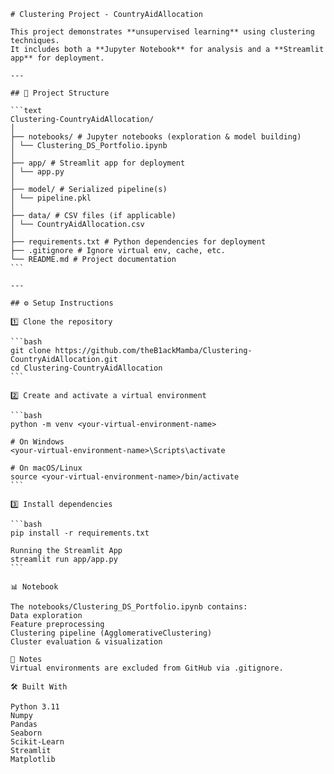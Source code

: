     # Clustering Project - CountryAidAllocation

    This project demonstrates **unsupervised learning** using clustering techniques.  
    It includes both a **Jupyter Notebook** for analysis and a **Streamlit app** for deployment.

    ---

    ## 📂 Project Structure

    ```text
    Clustering-CountryAidAllocation/
    │
    ├── notebooks/ # Jupyter notebooks (exploration & model building)
    │ └── Clustering_DS_Portfolio.ipynb
    │
    ├── app/ # Streamlit app for deployment
    │ └── app.py
    │
    ├── model/ # Serialized pipeline(s)
    │ └── pipeline.pkl
    │
    ├── data/ # CSV files (if applicable)
    │ └── CountryAidAllocation.csv
    │
    ├── requirements.txt # Python dependencies for deployment
    ├── .gitignore # Ignore virtual env, cache, etc.
    └── README.md # Project documentation
    ```

    ---

    ## ⚙️ Setup Instructions

    1️⃣ Clone the repository

    ```bash
    git clone https://github.com/theB1ackMamba/Clustering-CountryAidAllocation.git
    cd Clustering-CountryAidAllocation
    ```

    2️⃣ Create and activate a virtual environment

    ```bash
    python -m venv <your-virtual-environment-name>

    # On Windows
    <your-virtual-environment-name>\Scripts\activate  

    # On macOS/Linux
    source <your-virtual-environment-name>/bin/activate
    ```

    3️⃣ Install dependencies
    
    ```bash
    pip install -r requirements.txt

    Running the Streamlit App
    streamlit run app/app.py
    ```

    📊 Notebook

    The notebooks/Clustering_DS_Portfolio.ipynb contains:
    Data exploration
    Feature preprocessing
    Clustering pipeline (AgglomerativeClustering)
    Cluster evaluation & visualization

    📌 Notes
    Virtual environments are excluded from GitHub via .gitignore.

    🛠️ Built With

    Python 3.11
    Numpy 
    Pandas
    Seaborn
    Scikit-Learn
    Streamlit
    Matplotlib

